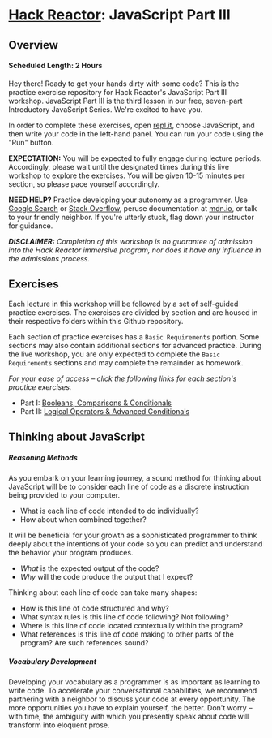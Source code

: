 # [Hack Reactor](http://www.hackreactor.com): JavaScript Part III

## Overview

#### Scheduled Length: 2 Hours

Hey there! Ready to get your hands dirty with some code? This is the practice exercise repository for Hack Reactor's JavaScript Part III workshop. JavaScript Part III is the third lesson in our free, seven-part Introductory JavaScript Series. We're excited to have you.

In order to complete these exercises, open [repl.it](https://repl.it/), choose JavaScript, and then write your code in the left-hand panel. You can run your code using the "Run" button.

**EXPECTATION:** You will be expected to fully engage during lecture periods. Accordingly, please wait until the designated times during this live workshop to explore the exercises. You will be given 10-15 minutes per section, so please pace yourself accordingly.

**NEED HELP?** Practice developing your autonomy as a programmer. Use [Google Search](https://www.google.com) or [Stack Overflow](https://www.stackoverflow.com), peruse documentation at [mdn.io](https://www.mdn.io), or talk to your friendly neighbor. If you're utterly stuck, flag down your instructor for guidance.

**_DISCLAIMER:_** _Completion of this workshop is no guarantee of admission into the Hack Reactor immersive program, nor does it have any influence in the admissions process._

## Exercises

Each lecture in this workshop will be followed by a set of self-guided practice exercises. The exercises are divided by section and are housed in their respective folders within this Github repository.

Each section of practice exercises has a `Basic Requirements` portion. Some sections may also contain additional sections for advanced practice. During the live workshop, you are only expected to complete the `Basic Requirements` sections and may complete the remainder as homework.

_For your ease of access – click the following links for each section's practice exercises._

- Part I: [Booleans, Comparisons & Conditionals](./1-booleans-comparisons-conditionals)
- Part II: [Logical Operators & Advanced Conditionals](./2-logical-operators-advanced-conditionals)


## Thinking about JavaScript

##### Reasoning Methods

As you embark on your learning journey, a sound method for thinking about JavaScript will be to consider each line of code as a discrete instruction being provided to your computer.

- What is each line of code intended to do individually?
- How about when combined together?

It will be beneficial for your growth as a sophisticated programmer to think deeply about the intentions of your code so you can predict and understand the behavior your program produces.

- _What_ is the expected output of the code?
- _Why_ will the code produce the output that I expect?

Thinking about each line of code can take many shapes:
- How is this line of code structured and why?
- What syntax rules is this line of code following? Not following?
- Where is this line of code located contextually within the program?
- What references is this line of code making to other parts of the program? Are such references sound?

##### Vocabulary Development

Developing your vocabulary as a programmer is as important as learning to write code. To accelerate your conversational capabilities, we recommend partnering with a neighbor to discuss your code at every opportunity. The more opportunities you have to explain yourself, the better. Don't worry – with time, the ambiguity with which you presently speak about code will  transform into eloquent prose.
